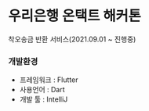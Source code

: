 # 우리은행 온택트 해커톤

착오송금 반환 서비스(2021.09.01 ~ 진행중)

### 개발환경
- 프레임워크 : Flutter
- 사용언어 : Dart
- 개발 툴 : IntelliJ
